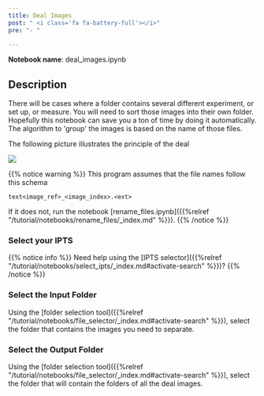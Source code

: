 ```yaml
---
title: Deal Images
post: " <i class='fa fa-battery-full'></i>"
pre: "- "

---
```


**Notebook name**: deal_images.ipynb

## Description

There will be cases where a folder contains several different experiment, or set up, or measure.
You will need to sort those images into their own folder. Hopefully this notebook can save you a
ton of time by doing it automatically. The algorithm to 'group' the images is based on the name of 
those files. 

The following picture illustrates the principle of the deal

<img src='/tutorial/notebooks/deal_images/images/deal_description.png' />

{{% notice warning %}}
This program assumes that the file names follow this schema  

```
text<image_ref>_<image_index>.<ext>
```

If it does not, run the notebook [rename_files.ipynb]({{%relref "/tutorial/notebooks/rename_files/_index.md" %}}).
{{% /notice %}}


### Select your IPTS

{{% notice info %}}
Need help using the [IPTS selector]({{%relref "/tutorial/notebooks/select_ipts/_index.md#activate-search" %}})?
{{% /notice %}}

### Select the Input Folder

Using the [folder selection tool]({{%relref "/tutorial/notebooks/file_selector/_index.md#activate-search" %}}), select 
the folder that contains the images you need to separate.

### Select the Output Folder

Using the [folder selection tool]({{%relref "/tutorial/notebooks/file_selector/_index.md#activate-search" %}}), select 
the folder that will contain the folders of all the deal images. 
